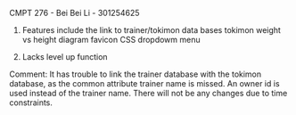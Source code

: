 CMPT 276 - Bei Bei Li - 301254625

1. Features include 
	the link to trainer/tokimon data bases
	tokimon weight vs height diagram
	favicon
	CSS
	dropdowm menu

2. Lacks
	level up function

Comment:
	It has trouble to link the trainer database with the tokimon database, as the common attribute trainer name is missed. 
	An owner id is used instead of the trainer name. There will not be any changes due to time constraints.

	

